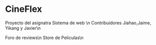 # CineFlex
Proyecto del asignatra Sistema de web \n
Contribuidores Jiahao,Jaime, Yikang y Javier\n

Foro de reviews\n
Store de Peliculas\n
